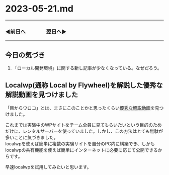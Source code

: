 # 2023-05-21.md
---
### [◀️前日へ](https://github.com/yuasys/chatty-journal/blob/main/2023/05/2023-05-20.md)&emsp;&emsp;&emsp;&emsp;[翌日へ▶️](https://github.com/yuasys/chatty-journal/blob/main/2023/05/2023-05-22.md)
---

## 今日の気づき
1. 「ローカル開発環境」に関する新し記事が少なくなっている。なぜだろう。

Localwp(通称 Local by Flywheel)を解説した優秀な解説動画を見つけました
--

「目からウロコ」とは、まさにこのことかと思ったくらい[優秀な解説動画](https://youtu.be/qxCIuLl4QN0)を見つけました。  

これまでは実験中のWPサイトをチーム全員に見てもらいたいという目的のためだけに、レンタルサーバーを使っていました。しかし、この方法はとても無駄が多いことに気づきました。  
localwpを使えば簡単に複数の実験サイトを自分のPC内に構築でき、しかもlocalwpの共有機能を使えば簡単にインターネットに必要に応じて公開できるからです。  

早速localwpを試用してみたいと思います。
